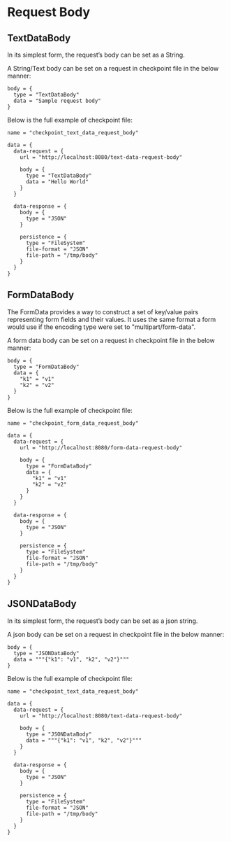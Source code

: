 # Request Body

## TextDataBody

In its simplest form, the request’s body can be set as a String.

A String/Text body can be set on a request in checkpoint file in the below manner:

```hocon
body = {
  type = "TextDataBody"
  data = "Sample request body"
}
```

Below is the full example of checkpoint file:

```hocon
name = "checkpoint_text_data_request_body"

data = {
  data-request = {
    url = "http://localhost:8080/text-data-request-body"

    body = {
      type = "TextDataBody"
      data = "Hello World"
    }
  }

  data-response = {
    body = {
      type = "JSON"
    }

    persistence = {
      type = "FileSystem"
      file-format = "JSON"
      file-path = "/tmp/body"
    }
  }
}
```

## FormDataBody

The FormData provides a way to construct a set of key/value pairs representing form fields and their values.
It uses the same format a form would use if the encoding type were set to "multipart/form-data".

A form data body can be set on a request in checkpoint file in the below manner:

```hocon
body = {
  type = "FormDataBody"
  data = {
    "k1" = "v1"
    "k2" = "v2"
  }
}
```

Below is the full example of checkpoint file:

```hocon
name = "checkpoint_form_data_request_body"

data = {
  data-request = {
    url = "http://localhost:8080/form-data-request-body"

    body = {
      type = "FormDataBody"
      data = {
        "k1" = "v1"
        "k2" = "v2"
      }
    }
  }

  data-response = {
    body = {
      type = "JSON"
    }

    persistence = {
      type = "FileSystem"
      file-format = "JSON"
      file-path = "/tmp/body"
    }
  }
}
```

## JSONDataBody

In its simplest form, the request’s body can be set as a json string.

A json body can be set on a request in checkpoint file in the below manner:

```hocon
body = {
  type = "JSONDataBody"
  data = """{"k1": "v1", "k2", "v2"}"""
}
```

Below is the full example of checkpoint file:

```hocon
name = "checkpoint_text_data_request_body"

data = {
  data-request = {
    url = "http://localhost:8080/text-data-request-body"

    body = {
      type = "JSONDataBody"
      data = """{"k1": "v1", "k2", "v2"}"""
    }
  }

  data-response = {
    body = {
      type = "JSON"
    }

    persistence = {
      type = "FileSystem"
      file-format = "JSON"
      file-path = "/tmp/body"
    }
  }
}
```